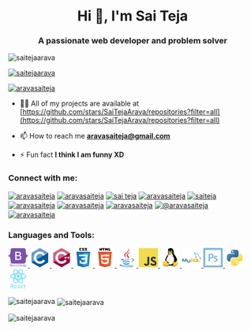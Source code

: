 <h1 align="center">Hi 👋, I'm Sai Teja</h1>
<h3 align="center">A passionate web developer and problem solver</h3>

<p align="left"> <img src="https://komarev.com/ghpvc/?username=saitejaarava&label=Profile%20views&color=0e75b6&style=flat" alt="saitejaarava" /> </p>

<p align="left"> <a href="https://github.com/ryo-ma/github-profile-trophy"><img src="https://github-profile-trophy.vercel.app/?username=saitejaarava" alt="saitejaarava" /></a> </p>

<p align="left"> <a href="https://twitter.com/aravasaiteja" target="blank"><img src="https://img.shields.io/twitter/follow/aravasaiteja?logo=twitter&style=for-the-badge" alt="aravasaiteja" /></a> </p>

- 👨‍💻 All of my projects are available at [https://github.com/stars/SaiTejaArava/repositories?filter=all](https://github.com/stars/SaiTejaArava/repositories?filter=all)

- 📫 How to reach me **aravasaiteja@gmail.com**

- ⚡ Fun fact **I think I am funny XD**

<h3 align="left">Connect with me:</h3>
<p align="left">
<a href="https://twitter.com/aravasaiteja" target="blank"><img align="center" src="https://raw.githubusercontent.com/rahuldkjain/github-profile-readme-generator/master/src/images/icons/Social/twitter.svg" alt="aravasaiteja" height="30" width="40" /></a>
<a href="https://linkedin.com/in/aravasaiteja" target="blank"><img align="center" src="https://raw.githubusercontent.com/rahuldkjain/github-profile-readme-generator/master/src/images/icons/Social/linked-in-alt.svg" alt="aravasaiteja" height="30" width="40" /></a>
<a href="https://fb.com/sai teja" target="blank"><img align="center" src="https://raw.githubusercontent.com/rahuldkjain/github-profile-readme-generator/master/src/images/icons/Social/facebook.svg" alt="sai teja" height="30" width="40" /></a>
<a href="https://instagram.com/aravasaiteja" target="blank"><img align="center" src="https://raw.githubusercontent.com/rahuldkjain/github-profile-readme-generator/master/src/images/icons/Social/instagram.svg" alt="aravasaiteja" height="30" width="40" /></a>
<a href="https://www.codechef.com/users/saiteja" target="blank"><img align="center" src="https://cdn.jsdelivr.net/npm/simple-icons@3.1.0/icons/codechef.svg" alt="saiteja" height="30" width="40" /></a>
<a href="https://www.hackerrank.com/aravasaiteja" target="blank"><img align="center" src="https://raw.githubusercontent.com/rahuldkjain/github-profile-readme-generator/master/src/images/icons/Social/hackerrank.svg" alt="aravasaiteja" height="30" width="40" /></a>
<a href="https://codeforces.com/profile/aravasaiteja" target="blank"><img align="center" src="https://raw.githubusercontent.com/rahuldkjain/github-profile-readme-generator/master/src/images/icons/Social/codeforces.svg" alt="aravasaiteja" height="30" width="40" /></a>
<a href="https://www.leetcode.com/aravasaiteja" target="blank"><img align="center" src="https://raw.githubusercontent.com/rahuldkjain/github-profile-readme-generator/master/src/images/icons/Social/leet-code.svg" alt="aravasaiteja" height="30" width="40" /></a>
<a href="https://www.hackerearth.com/@aravasaiteja" target="blank"><img align="center" src="https://raw.githubusercontent.com/rahuldkjain/github-profile-readme-generator/master/src/images/icons/Social/hackerearth.svg" alt="@aravasaiteja" height="30" width="40" /></a>
<a href="https://auth.geeksforgeeks.org/user/aravasaiteja" target="blank"><img align="center" src="https://raw.githubusercontent.com/rahuldkjain/github-profile-readme-generator/master/src/images/icons/Social/geeks-for-geeks.svg" alt="aravasaiteja" height="30" width="40" /></a>
</p>

<h3 align="left">Languages and Tools:</h3>
<p align="left"> <a href="https://getbootstrap.com" target="_blank" rel="noreferrer"> <img src="https://raw.githubusercontent.com/devicons/devicon/master/icons/bootstrap/bootstrap-plain-wordmark.svg" alt="bootstrap" width="40" height="40"/> </a> <a href="https://www.cprogramming.com/" target="_blank" rel="noreferrer"> <img src="https://raw.githubusercontent.com/devicons/devicon/master/icons/c/c-original.svg" alt="c" width="40" height="40"/> </a> <a href="https://www.w3schools.com/cpp/" target="_blank" rel="noreferrer"> <img src="https://raw.githubusercontent.com/devicons/devicon/master/icons/cplusplus/cplusplus-original.svg" alt="cplusplus" width="40" height="40"/> </a> <a href="https://www.w3schools.com/css/" target="_blank" rel="noreferrer"> <img src="https://raw.githubusercontent.com/devicons/devicon/master/icons/css3/css3-original-wordmark.svg" alt="css3" width="40" height="40"/> </a> <a href="https://www.w3.org/html/" target="_blank" rel="noreferrer"> <img src="https://raw.githubusercontent.com/devicons/devicon/master/icons/html5/html5-original-wordmark.svg" alt="html5" width="40" height="40"/> </a> <a href="https://www.java.com" target="_blank" rel="noreferrer"> <img src="https://raw.githubusercontent.com/devicons/devicon/master/icons/java/java-original.svg" alt="java" width="40" height="40"/> </a> <a href="https://developer.mozilla.org/en-US/docs/Web/JavaScript" target="_blank" rel="noreferrer"> <img src="https://raw.githubusercontent.com/devicons/devicon/master/icons/javascript/javascript-original.svg" alt="javascript" width="40" height="40"/> </a> <a href="https://www.linux.org/" target="_blank" rel="noreferrer"> <img src="https://raw.githubusercontent.com/devicons/devicon/master/icons/linux/linux-original.svg" alt="linux" width="40" height="40"/> </a> <a href="https://www.mysql.com/" target="_blank" rel="noreferrer"> <img src="https://raw.githubusercontent.com/devicons/devicon/master/icons/mysql/mysql-original-wordmark.svg" alt="mysql" width="40" height="40"/> </a> <a href="https://www.photoshop.com/en" target="_blank" rel="noreferrer"> <img src="https://raw.githubusercontent.com/devicons/devicon/master/icons/photoshop/photoshop-line.svg" alt="photoshop" width="40" height="40"/> </a> <a href="https://www.python.org" target="_blank" rel="noreferrer"> <img src="https://raw.githubusercontent.com/devicons/devicon/master/icons/python/python-original.svg" alt="python" width="40" height="40"/> </a> <a href="https://reactjs.org/" target="_blank" rel="noreferrer"> <img src="https://raw.githubusercontent.com/devicons/devicon/master/icons/react/react-original-wordmark.svg" alt="react" width="40" height="40"/> </a> </p>

<p><img align="left" src="https://github-readme-stats.vercel.app/api/top-langs?username=saitejaarava&show_icons=true&locale=en&layout=compact" alt="saitejaarava" /></p>

<p>&nbsp;<img align="center" src="https://github-readme-stats.vercel.app/api?username=saitejaarava&show_icons=true&locale=en" alt="saitejaarava" /></p>

<p><img align="center" src="https://github-readme-streak-stats.herokuapp.com/?user=saitejaarava&" alt="saitejaarava" /></p>
